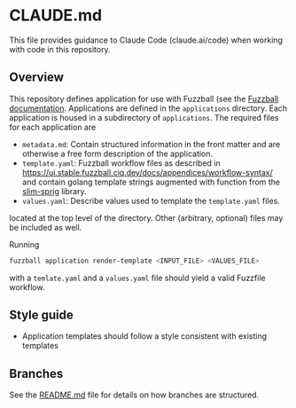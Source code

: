 # CLAUDE.md

This file provides guidance to Claude Code (claude.ai/code) when working with code in this repository.

## Overview

This repository defines application for use with Fuzzball (see the [Fuzzball
documentation](https://ui.stable.fuzzball.ciq.dev/docs/). Applications are
defined in the `applications` directory. Each application is housed in a subdirectory
of `applications`. The required files for each application are

- `metadata.md`: Contain structured information in the front matter and are
  otherwise a free form description of the application.
- `template.yaml`: Fuzzball workflow files as described in
  https://ui.stable.fuzzball.ciq.dev/docs/appendices/workflow-syntax/ and contain
  golang template strings augmented with function from the
  [slim-sprig](https://github.com/go-task/slim-sprig) library.
- `values.yaml`: Describe values used to template the `template.yaml` files.

located at the top level of the directory. Other (arbitrary, optional) files may
be included as well.

Running

```sh
fuzzball application render-template <INPUT_FILE> <VALUES_FILE>
```

with a `temlate.yaml` and a `values.yaml` file should yield a valid Fuzzfile workflow.


## Style guide
- Application templates should follow a style consistent with existing templates

## Branches
See the [README.md](README.md) file for details on how branches are structured.
